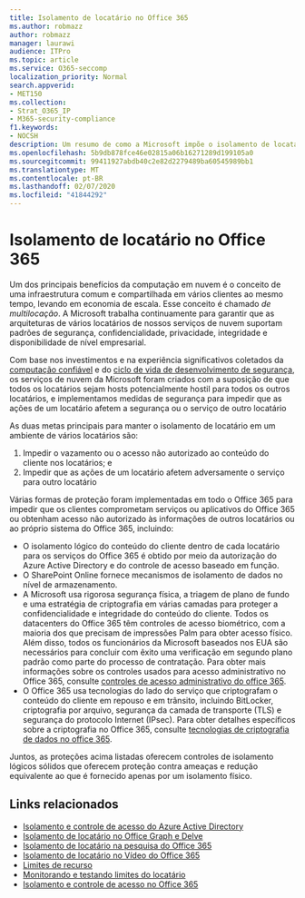 ```yaml
---
title: Isolamento de locatário no Office 365
ms.author: robmazz
author: robmazz
manager: laurawi
audience: ITPro
ms.topic: article
ms.service: O365-seccomp
localization_priority: Normal
search.appverid:
- MET150
ms.collection:
- Strat_O365_IP
- M365-security-compliance
f1.keywords:
- NOCSH
description: Um resumo de como a Microsoft impõe o isolamento de locatário para o Office 365.
ms.openlocfilehash: 5b9db878fce46e02815a06b16271289d199105a0
ms.sourcegitcommit: 99411927abdb40c2e82d2279489ba60545989bb1
ms.translationtype: MT
ms.contentlocale: pt-BR
ms.lasthandoff: 02/07/2020
ms.locfileid: "41844292"
---
```

# <a name="tenant-isolation-in-office-365"></a>Isolamento de locatário no Office 365

Um dos principais benefícios da computação em nuvem é o conceito de uma infraestrutura comum e compartilhada em vários clientes ao mesmo tempo, levando em economia de escala. Esse conceito é chamado *de multilocação*. A Microsoft trabalha continuamente para garantir que as arquiteturas de vários locatários de nossos serviços de nuvem suportam padrões de segurança, confidencialidade, privacidade, integridade e disponibilidade de nível empresarial.

Com base nos investimentos e na experiência significativos coletados da [computação confiável](https://www.microsoft.com/trust-center) e do [ciclo de vida de desenvolvimento de segurança](https://www.microsoft.com/securityengineering/sdl/), os serviços de nuvem da Microsoft foram criados com a suposição de que todos os locatários sejam hosts potencialmente hostil para todos os outros locatários, e implementamos medidas de segurança para impedir que as ações de um locatário afetem a segurança ou o serviço de outro locatário

As duas metas principais para manter o isolamento de locatário em um ambiente de vários locatários são:

1.  Impedir o vazamento ou o acesso não autorizado ao conteúdo do cliente nos locatários; e
2.  Impedir que as ações de um locatário afetem adversamente o serviço para outro locatário

Várias formas de proteção foram implementadas em todo o Office 365 para impedir que os clientes comprometam serviços ou aplicativos do Office 365 ou obtenham acesso não autorizado às informações de outros locatários ou ao próprio sistema do Office 365, incluindo:

- O isolamento lógico do conteúdo do cliente dentro de cada locatário para os serviços do Office 365 é obtido por meio da autorização do Azure Active Directory e do controle de acesso baseado em função.
- O SharePoint Online fornece mecanismos de isolamento de dados no nível de armazenamento.
- A Microsoft usa rigorosa segurança física, a triagem de plano de fundo e uma estratégia de criptografia em várias camadas para proteger a confidencialidade e integridade do conteúdo do cliente. Todos os datacenters do Office 365 têm controles de acesso biométrico, com a maioria dos que precisam de impressões Palm para obter acesso físico. Além disso, todos os funcionários da Microsoft baseados nos EUA são necessários para concluir com êxito uma verificação em segundo plano padrão como parte do processo de contratação. Para obter mais informações sobre os controles usados para acesso administrativo no Office 365, consulte [controles de acesso administrativo do office 365](office-365-administrative-access-controls-overview.md).
- O Office 365 usa tecnologias do lado do serviço que criptografam o conteúdo do cliente em repouso e em trânsito, incluindo BitLocker, criptografia por arquivo, segurança da camada de transporte (TLS) e segurança do protocolo Internet (IPsec). Para obter detalhes específicos sobre a criptografia no Office 365, consulte [tecnologias de criptografia de dados no office 365](https://docs.microsoft.com/microsoft-365/compliance/office-365-encryption-in-the-microsoft-cloud-overview).

Juntos, as proteções acima listadas oferecem controles de isolamento lógicos sólidos que oferecem proteção contra ameaças e redução equivalente ao que é fornecido apenas por um isolamento físico.

## <a name="related-links"></a>Links relacionados

- [Isolamento e controle de acesso do Azure Active Directory](office-365-isolation-in-azure-active-directory.md)
- [Isolamento de locatário no Office Graph e Delve](office-365-isolation-in-graph-and-delve.md)
- [Isolamento de locatário na pesquisa do Office 365](office-365-isolation-in-office-365-search.md)
- [Isolamento de locatário no Vídeo do Office 365](office-365-isolation-in-office-365-video.md)
- [Limites de recurso](office-365-resource-limits.md)
- [Monitorando e testando limites do locatário](office-365-monitoring-and-testing.md)
- [Isolamento e controle de acesso no Office 365](office-365-isolation-in-office-365.md)
